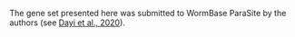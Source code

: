 The gene set presented here was submitted to WormBase ParaSite by the authors (see [Dayi et al., 2020](https://pubmed.ncbi.nlm.nih.gov/33060277/)).
